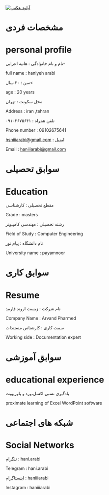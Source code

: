 <a href="https://8pic.ir/" target="_blank" title="آپلود عکس"><img src="https://8pic.ir/uploads/۲۰۲۰۱۰۰۸-۱۲۳۰۵۸.jpg" border="0" alt="آپلود عکس"></a>


# مشخصات فردی 

# personal profile

نام و نام خانوادگی : هانیه اعرابی-

full name : haniyeh arabi

سن : ۲۰ سال<

age : 20 years

محل سکونت : تهران

Address : iran ,tehran

تلفن همراه  : ۰۹۱۰۲۶۷۵۶۴۱

Phone number : 09102675641

hsniiiarabi@gmail.com : ایمیل

Email : haniiiarabi@gmail.com

# سوابق تحصیلی

# Education

مقطع تحصیلی : کارشناسی

Grade : masters

رشته تحصیلی : مهندسی کامپیوتر

Field of Study : Computer Engineering

نام دانشگاه : پیام نور

University name : payamnoor

# سوابق کاری

# Resume

نام شرکت : زیست اروند فارمد

Company Name : Arvand Pharmed

سمت کاری : کارشناس مستندات

Working side : Documentation expert

# سوابق آموزشی

# educational experience

یادگیری نسبی اکسل،ورد و پاورپویت

proximate learning of Excel WordPoint software

# شبکه های اجتماعی 

# Social Networks

تلگرام : hani.arabi

Telegram : hani.arabi

اینستاگرام : haniiiarabi

Instagram : haniiiarabi




 

